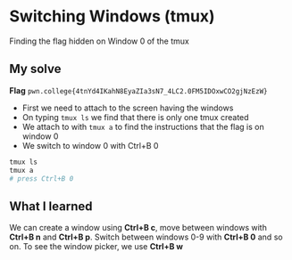 # Switching Windows (tmux)

Finding the flag hidden on Window 0 of the tmux

## My solve
**Flag** `pwn.college{4tnYd4IKahN8EyaZIa3sN7_4LC2.0FM5IDOxwCO2gjNzEzW}`
- First we need to attach to the screen having the windows
- On typing `tmux ls` we find that there is only one tmux created
- We attach to with `tmux a` to find the instructions that the flag is on window 0
- We switch to window 0 with Ctrl+B 0

```bash
tmux ls
tmux a
# press Ctrl+B 0
```

## What I learned
We can create a window using **Ctrl+B c**, move between windows with **Ctrl+B n** and **Ctrl+B p**. Switch between windows 0-9 with **Ctrl+B 0** and so on. To see the window picker, we use **Ctrl+B w**